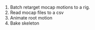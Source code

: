 1. Batch retarget mocap motions to a rig.
2. Read mocap files to a csv
3. Animate root motion
4. Bake skeleton
